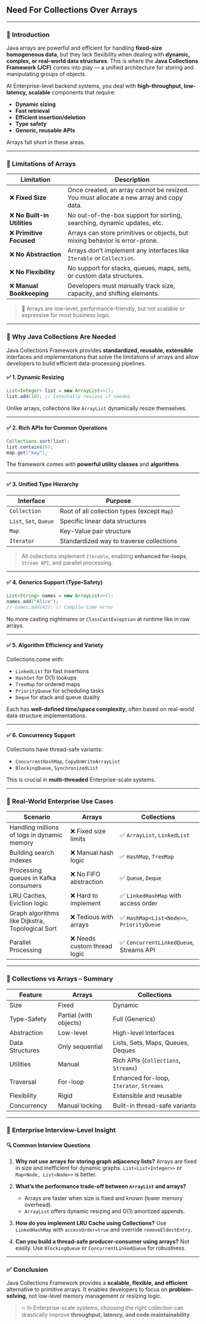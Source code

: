

## **Need For Collections Over Arrays**

---

### 🔷 Introduction

Java arrays are powerful and efficient for handling **fixed-size homogeneous data**, but they lack flexibility when dealing with **dynamic, complex, or real-world data structures**. This is where the **Java Collections Framework (JCF)** comes into play — a unified architecture for storing and manipulating groups of objects.

At Enterprise-level backend systems, you deal with **high-throughput, low-latency, scalable** components that require:

* **Dynamic sizing**
* **Fast retrieval**
* **Efficient insertion/deletion**
* **Type safety**
* **Generic, reusable APIs**

Arrays fall short in these areas.

---

### 🔶 Limitations of Arrays

| Limitation                  | Description                                                                            |
| --------------------------- | -------------------------------------------------------------------------------------- |
| ❌ **Fixed Size**            | Once created, an array cannot be resized. You must allocate a new array and copy data. |
| ❌ **No Built-in Utilities** | No out-of-the-box support for sorting, searching, dynamic updates, etc.                |
| ❌ **Primitive Focused**     | Arrays can store primitives or objects, but mixing behavior is error-prone.            |
| ❌ **No Abstraction**        | Arrays don’t implement any interfaces like `Iterable` or `Collection`.                 |
| ❌ **No Flexibility**        | No support for stacks, queues, maps, sets, or custom data structures.                  |
| ❌ **Manual Bookkeeping**    | Developers must manually track size, capacity, and shifting elements.                  |

> 📌 Arrays are low-level, performance-friendly, but not scalable or expressive for most business logic.

---

### 🔶 Why Java Collections Are Needed

Java Collections Framework provides **standardized, reusable, extensible** interfaces and implementations that solve the limitations of arrays and allow developers to build efficient data-processing pipelines.

#### ✅ 1. **Dynamic Resizing**

```java
List<Integer> list = new ArrayList<>();
list.add(10); // Internally resizes if needed
```

Unlike arrays, collections like `ArrayList` dynamically resize themselves.

---

#### ✅ 2. **Rich APIs for Common Operations**

```java
Collections.sort(list);
list.contains(5);
map.get("key");
```

The framework comes with **powerful utility classes** and **algorithms**.

---

#### ✅ 3. **Unified Type Hierarchy**

| Interface              | Purpose                                     |
| ---------------------- | ------------------------------------------- |
| `Collection`           | Root of all collection types (except `Map`) |
| `List`, `Set`, `Queue` | Specific linear data structures             |
| `Map`                  | Key-Value pair structure                    |
| `Iterator`             | Standardized way to traverse collections    |

> All collections implement `Iterable`, enabling **enhanced for-loops**, `Stream API`, and parallel processing.

---

#### ✅ 4. **Generics Support (Type-Safety)**

```java
List<String> names = new ArrayList<>();
names.add("Alice");
// names.add(42); // Compile-time error
```

No more casting nightmares or `ClassCastException` at runtime like in raw arrays.

---

#### ✅ 5. **Algorithm Efficiency and Variety**

Collections come with:

* `LinkedList` for fast insertions
* `HashSet` for O(1) lookups
* `TreeMap` for ordered maps
* `PriorityQueue` for scheduling tasks
* `Deque` for stack and queue duality

Each has **well-defined time/space complexity**, often based on real-world data structure implementations.

---

#### ✅ 6. **Concurrency Support**

Collections have thread-safe variants:

* `ConcurrentHashMap`, `CopyOnWriteArrayList`
* `BlockingQueue`, `SynchronizedList`

This is crucial in **multi-threaded** Enterprise-scale systems.

---

### 🔶 Real-World Enterprise Use Cases

| Scenario                                         | Arrays                      | Collections                              |
| ------------------------------------------------ | --------------------------- | ---------------------------------------- |
| Handling millions of logs in dynamic memory      | ❌ Fixed size limits         | ✅ `ArrayList`, `LinkedList`              |
| Building search indexes                          | ❌ Manual hash logic         | ✅ `HashMap`, `TreeMap`                   |
| Processing queues in Kafka consumers             | ❌ No FIFO abstraction       | ✅ `Queue`, `Deque`                       |
| LRU Caches, Eviction logic                       | ❌ Hard to implement         | ✅ `LinkedHashMap` with access order      |
| Graph algorithms like Dijkstra, Topological Sort | ❌ Tedious with arrays       | ✅ `HashMap<List<Node>>`, `PriorityQueue` |
| Parallel Processing                              | ❌ Needs custom thread logic | ✅ `ConcurrentLinkedQueue`, Streams API   |

---

### 🔶 Collections vs Arrays – Summary

| Feature         | Arrays                 | Collections                              |
| --------------- | ---------------------- | ---------------------------------------- |
| Size            | Fixed                  | Dynamic                                  |
| Type-Safety     | Partial (with objects) | Full (Generics)                          |
| Abstraction     | Low-level              | High-level Interfaces                    |
| Data Structures | Only sequential        | Lists, Sets, Maps, Queues, Deques        |
| Utilities       | Manual                 | Rich APIs (`Collections`, `Streams`)     |
| Traversal       | For-loop               | Enhanced for-loop, `Iterator`, `Streams` |
| Flexibility     | Rigid                  | Extensible and reusable                  |
| Concurrency     | Manual locking         | Built-in thread-safe variants            |

---

### 🔷 Enterprise Interview-Level Insight

#### 🔍 Common Interview Questions

1. **Why not use arrays for storing graph adjacency lists?**
   Arrays are fixed in size and inefficient for dynamic graphs. `List<List<Integer>>` or `Map<Node, List<Node>>` is better.

2. **What’s the performance trade-off between `ArrayList` and arrays?**

   * Arrays are faster when size is fixed and known (lower memory overhead).
   * `ArrayList` offers dynamic resizing and O(1) amortized appends.

3. **How do you implement LRU Cache using Collections?**
   Use `LinkedHashMap` with `accessOrder=true` and override `removeEldestEntry`.

4. **Can you build a thread-safe producer-consumer using arrays?**
   Not easily. Use `BlockingQueue` or `ConcurrentLinkedQueue` for robustness.

---

### ✅ Conclusion

Java Collections Framework provides a **scalable, flexible, and efficient** alternative to primitive arrays. It enables developers to focus on **problem-solving**, not low-level memory management or resizing logic.

> 🔥 In Enterprise-scale systems, choosing the right collection can drastically improve **throughput, latency, and code maintainability**.

